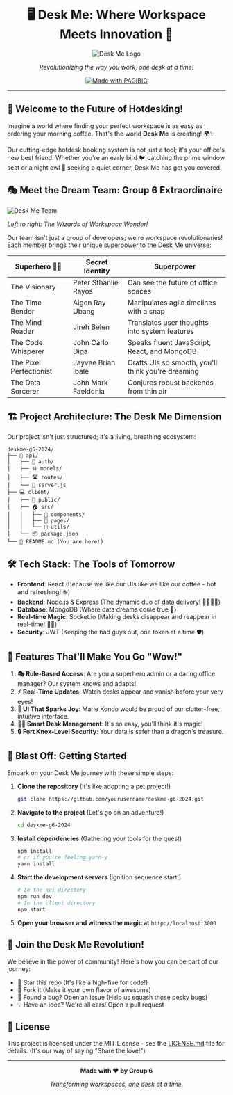 <div align="center">

# 🖥️ Desk Me: Where Workspace Meets Innovation 🚀

![Desk Me Logo](https://res.cloudinary.com/dihmqs39z/image/upload/v1729821878/DESK_ME_1_frmkev.png)

*Revolutionizing the way you work, one desk at a time!*

[![Made with PAGIBIG](https://img.shields.io/badge/Made%20with-❤️-red.svg)](https://github.com/yourusername/deskme-g6-2024)


</div>

---

## 🌟 Welcome to the Future of Hotdesking!

Imagine a world where finding your perfect workspace is as easy as ordering your morning coffee. That's the world **Desk Me** is creating! 🌍✨

Our cutting-edge hotdesk booking system is not just a tool; it's your office's new best friend. Whether you're an early bird 🐦 catching the prime window seat or a night owl 🦉 seeking a quiet corner, Desk Me has got you covered!

## 🎭 Meet the Dream Team: Group 6 Extraordinaire

![Desk Me Team](https://res.cloudinary.com/dihmqs39z/image/upload/v1730486044/448495525_1553829058503888_6961652431859056076_n_pycaet.jpg)

*Left to right: The Wizards of Workspace Wonder!*

Our team isn't just a group of developers; we're workspace revolutionaries! Each member brings their unique superpower to the Desk Me universe:

| Superhero 🦸‍♂️ | Secret Identity | Superpower |
|----------------|-----------------|------------|
| The Visionary | Peter Sthanlie Rayos | Can see the future of office spaces |
| The Time Bender | Algen Ray Ubang | Manipulates agile timelines with a snap |
| The Mind Reader | Jireh Belen | Translates user thoughts into system features |
| The Code Whisperer | John Carlo Diga | Speaks fluent JavaScript, React, and MongoDB |
| The Pixel Perfectionist | Jayvee Brian Ibale | Crafts UIs so smooth, you'll think you're dreaming |
| The Data Sorcerer | John Mark Faeldonia | Conjures robust backends from thin air |

## 🏗️ Project Architecture: The Desk Me Dimension

Our project isn't just structured; it's a living, breathing ecosystem:

```
deskme-g6-2024/
├── 🧠 api/
│   ├── 🔐 auth/
│   ├── 📊 models/
│   ├── 🛣️ routes/
│   └── 🚀 server.js
├── 💻 client/
│   ├── 🎨 public/
│   ├── 🏠 src/
│   │   ├── 🧩 components/
│   │   ├── 📄 pages/
│   │   └── 🔧 utils/
│   └── 📦 package.json
└── 📘 README.md (You are here!)
```

## 🛠️ Tech Stack: The Tools of Tomorrow

- **Frontend**: React (Because we like our UIs like we like our coffee - hot and refreshing! ☕)
- **Backend**: Node.js & Express (The dynamic duo of data delivery! 🦸‍♂️🦸‍♀️)
- **Database**: MongoDB (Where data dreams come true 💭)
- **Real-time Magic**: Socket.io (Making desks disappear and reappear in real-time! 🎩✨)
- **Security**: JWT (Keeping the bad guys out, one token at a time 🛡️)

## 🌈 Features That'll Make You Go "Wow!"

1. **🎭 Role-Based Access**: Are you a superhero admin or a daring office manager? Our system knows and adapts!
2. **⚡ Real-Time Updates**: Watch desks appear and vanish before your very eyes!
3. **🎨 UI That Sparks Joy**: Marie Kondo would be proud of our clutter-free, intuitive interface.
4. **🧙‍♂️ Smart Desk Management**: It's so easy, you'll think it's magic!
5. **🔒 Fort Knox-Level Security**: Your data is safer than a dragon's treasure.

## 🚀 Blast Off: Getting Started

Embark on your Desk Me journey with these simple steps:

1. **Clone the repository** (It's like adopting a pet project!)
   ```bash
   git clone https://github.com/yourusername/deskme-g6-2024.git
   ```

2. **Navigate to the project** (Let's go on an adventure!)
   ```bash
   cd deskme-g6-2024
   ```

3. **Install dependencies** (Gathering your tools for the quest)
   ```bash
   npm install
   # or if you're feeling yarn-y
   yarn install
   ```

4. **Start the development servers** (Ignition sequence start!)
   ```bash
   # In the api directory
   npm run dev
   # In the client directory
   npm start
   ```

5. **Open your browser and witness the magic at** `http://localhost:3000`

## 🤝 Join the Desk Me Revolution!

We believe in the power of community! Here's how you can be part of our journey:

- 🌟 Star this repo (It's like a high-five for code!)
- 🍴 Fork it (Make it your own flavor of awesome)
- 🐛 Found a bug? Open an issue (Help us squash those pesky bugs)
- 💡 Have an idea? We're all ears! Open a pull request

## 📜 License

This project is licensed under the MIT License - see the [LICENSE.md](LICENSE.md) file for details. (It's our way of saying "Share the love!")

---

<div align="center">

**Made with ❤️ by Group 6**

*Transforming workspaces, one desk at a time.*


</div>
